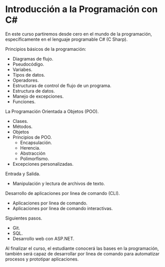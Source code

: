 # Introducción a la Programación con C#

En este curso partiremos desde cero en el mundo de la programación, específicamente en el lenguaje programable C# (C Sharp).

Principios básicos de la programación:

- Diagramas de flujo.
- Pseudocódigo.
- Variabes.
- Tipos de datos.
- Operadores.
- Estructuras de control de flujo de un programa.
- Estructura de datos.
- Manejo de excepciones.
- Funciones.

La Programación Orientada a Objetos (POO).

- Clases.
- Métodos.
- Objetos
- Principios de POO.
  - Encapsulación.
  - Herencia.
  - Abstracción
  - Polimorfismo.
- Excepciones personalizadas.

Entrada y Salida.

- Manipulación y lectura de archivos de texto.

Desarrollo de aplicaciones por linea de comando (CLI).

- Aplicaciones por linea de comando.
- Aplicaciones por linea de comando interactivas.

Siguientes pasos.

- Git.
- SQL.
- Desarrollo web con ASP.NET.

Al finalizar el curso, el estudiante conocerá las bases en la programación, también será capaz de desarrollar por linea de comando para automatizar procesos y prototipar aplicaciones.

